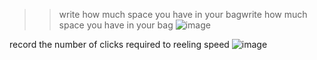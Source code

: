 >>
>> write how much space you have in your bagwrite how much space you have in your bag ![image](https://github.com/AddonVbs/Fishing-Simulator/assets/102360273/79f35fc4-f7b0-4e77-8bdb-a1b86fbfdee8)
>>
>>

record the number of clicks required to reeling speed ![image](https://github.com/AddonVbs/Fishing-Simulator/assets/102360273/3c512481-12b3-4353-8956-6acc56491e84)
